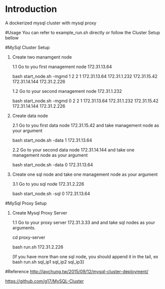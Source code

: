 # Introduction
A dockerized mysql cluster with mysql proxy

#Usage
You can refer to example_run.sh directly or follow the Cluster Setup bellow

#MySql Cluster Setup
1.  Create two manamgent node
    
    1.1   Go to you first management node 172.31.13.64

    bash start_node.sh -mgmd 1 2 2 1 172.31.13.64 172.31.1.232 172.31.15.42 172.31.14.144 172.31.2.226
       
    1.2   Go to your second management node 172.31.1.232
    
    bash start_node.sh -mgmd 0 2 2 1 172.31.13.64 172.31.1.232 172.31.15.42 172.31.14.144 172.31.2.226
       
2.  Create data node

    2.1   Go to you first data node 172.31.15.42 and take management node as your argument
    
    bash start_node.sh -data 1 172.31.13.64
       
    2.2   Go to your second data node 172.31.14.144 and take one management node as your argument
    
    bash start_node.sh -data 0 172.31.13.64
       
3.  Create one sql node and take one management node as your argument

    3.1   Go to you sql node 172.31.2.226
       
    bash start_node.sh -sql 0 172.31.13.64

#MySql Proxy Setup

1. Create Mysql Proxy Server

   1.1 Go to your proxy server 172.31.3.33 and and take sql nodes as your arguments.
   
      cd proxy-server

      bash run.sh 172.31.2.226
      

    [If you have more than one sql node, you should append it in the tail, ex bash run.sh sql_ip1 sql_ip2 sql_ip3]

#Reference
  http://jaychung.tw/2015/09/12/mysql-cluster-deployment/
  
  https://github.com/g17/MySQL-Cluster
